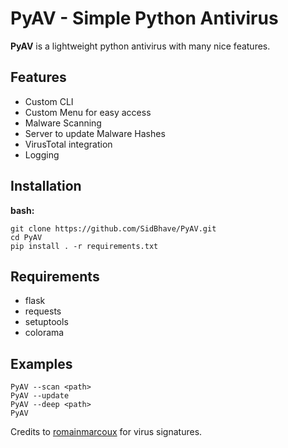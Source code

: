 # PyAV - Simple Python Antivirus
**PyAV** is a lightweight python antivirus with many nice features.

## Features
- Custom CLI
- Custom Menu for easy access
- Malware Scanning
- Server to update Malware Hashes
- VirusTotal integration
- Logging

## Installation
**bash:**
```
git clone https://github.com/SidBhave/PyAV.git
cd PyAV
pip install . -r requirements.txt
```

## Requirements
- flask
- requests
- setuptools
- colorama

## Examples
```
PyAV --scan <path> 
PyAV --update
PyAV --deep <path>
PyAV
```




Credits to [romainmarcoux](https://github.com/romainmarcoux/malicious-hash) for virus signatures.
